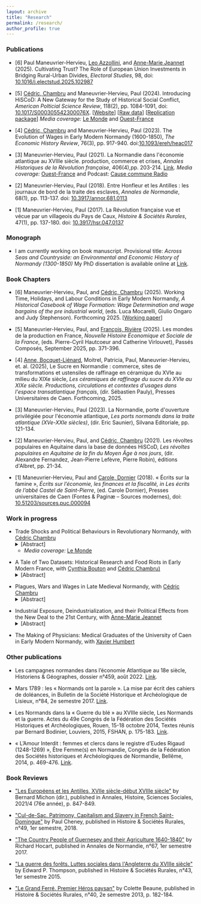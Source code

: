 ```yaml
---
layout: archive
title: "Research"
permalink: /research/
author_profile: true
---
```

### Publications 
- [6] Paul Maneuvrier-Hervieu, [Leo Azzollini](https://sites.google.com/view/leoazzollini/), and [Anne-Marie Jeannet](https://sites.google.com/site/amjeannet/home) (2025). Cultivating Trust? The Role of European Union Investments in Bridging Rural-Urban Divides, _Electoral Studies_, 98, doi: [10.1016/j.electstud.2025.102987](https://doi.org/10.1016/j.electstud.2025.102987)

- [5] [Cédric, Chambru](https://cedricchambru.github.io/) and Maneuvrier-Hervieu, Paul (2024). Introducing HiSCoD: A New Gateway for the Study of Historical Social Conflict, _American Polticial Science Review_, 118(2), pp. 1084-1091, doi: [10.1017/S000305542300076X](https://doi.org/10.1017/S000305542300076X). [[Website](https://mrsh.unicaen.fr/hiscod/accueil.html)] [[Raw data](https://github.com/hiscod/hiscod-project)] [[Replication package](https://dataverse.harvard.edu/dataset.xhtml?persistentId=doi:10.7910/DVN/HGFLGK)]
<em>Media coverage:</em> <a href="https://www.lemonde.fr/idees/article/2021/05/20/deux-siecles-de-revoltes-populaires-decryptees-le-gilet-jaune-se-porte-depuis-bien-longtemps_6080797_3232.html">Le Monde</a> and <a href="https://www.ouest-france.fr/normandie/caen-14000/entretien-hiscod-la-base-de-donnees-sur-les-emeutes-developpee-a-caen-d995b80e-003b-11ec-89f6-98e781273c08">Ouest-France</a>
 
- [4] [Cédric, Chambru](https://cedricchambru.github.io/) and Maneuvrier-Hervieu, Paul (2023). The Evolution of Wages in Early Modern Normandy (1600-1850), _The Economic History Review_, 76(3), pp. 917-940. doi:[10.1093/ereh/heac017](https://doi.org/10.1093/ereh/heac017)
  
- [3] Maneuvrier-Hervieu, Paul (2021). La Normandie dans l'économie atlantique au XVIIIe siècle. production, commerce et crises, _Annales Historiques de la Révolution française_, 406(4),pp. 203-214. [Link](https://www.revues.armand-colin.com/histoire/annales-historiques-revolution-francaise/annales-historiques-revolution-francaise-no406-42021/normandie-leconomie-atlantique-au-xviiie-siecle).
<em>Media coverage:</em> <a href="https://www.ouest-france.fr/normandie/saint-pierre-en-auge-14170/saint-pierre-en-auge-la-normandie-au-xviiie-siecle-n-etait-pas-que-rurale-et-agricole-052851ec-6266-11ed-988e-462e4b8b6d96">Ouest-France</a> and Podcast: [Cause commune Radio](https://cause-commune.fm/podcast/histoire-en-roue-libre-30/)
  
- [2] Maneuvrier-Hervieu, Paul (2018). Entre Honfleur et les Antilles : les journaux de bord de la traite des esclaves, _Annales de Normandie_, 68(1), pp. 113-137. doi: [10.3917/annor.681.0113]( https://doi.org/10.3917/annor.681.0113)
  
- [1] Maneuvrier-Hervieu, Paul (2017). La Révolution française vue et vécue par un villageois du Pays de Caux, _Histoire & Sociétés Rurales_, 47(1), pp. 137-180. doi: [10.3917/hsr.047.0137](https://doi.org/10.3917/hsr.047.0137)

### Monograph
- I am currently working on book manuscript. Provisional title: _Across Seas and Countryside: an Environmental and Economic History of Normandy (1300-1850)_ My PhD dissertation is available online at [Link](https://tel.archives-ouvertes.fr/tel-03195999). 
  
### Book Chapters 
- [6] Maneuvrier-Hervieu, Paul, and [Cédric, Chambru](https://cedricchambru.github.io/) (2025). Working Time, Holidays, and Labour Conditions in Early Modern Normandy, _A Historical Casebook of Wage Formation: Wage Determination and wage bargains of the pre industrial world_, (eds. Luca Mocarelli, Giulio Ongaro and Judy Stephenson). Forthcoming 2025. [[Working paper](https://hal.science/hal-04630438/)]
  
- [5] Maneuvrier-Hervieu, Paul, and [François, Rivière](https://cv.hal.science/francois-riviere) (2025). Les mondes de la production en France, _Nouvelle Histoire Économique et Sociale de la France_, (eds. Pierre-Cyril Hautcoeur and Catherine Virlouvet), Passés Composés, September 2025, pp. 371-396.
  
- [4] [Anne, Bocquet-Liénard](https://cv.hal.science/anne-bocquet-lienard), Moitrel, Patricia, Paul, Maneuvrier-Hervieu, et. al. (2025), Le Sucre en Normandie : commerce, sites de transformations et ustensiles de raffinage en céramique du XVIe au milieu du XIXe siècle, _Les céramiques de raffinage du sucre du XVIe au XIXe siècle. Productions, circulations et contextes d'usages dans l'espace transatlantique français_, (dir. Sébastien Pauly), Presses Universitaires de Caen. Forthcoming, 2025.
  
- [3] Maneuvrier-Hervieu, Paul (2023). La Normandie, porte d'ouverture privilégiée pour l'économie atlantique, _Les ports normands dans la traite atlantique (XVe-XXIe siècles)_, (dir. Eric Saunier), Silvana Editoriale,  pp. 121-134.
  
- [2] Maneuvrier-Hervieu, Paul, and [Cédric, Chambru](https://cedricchambru.github.io/) (2021). Les révoltes populaires en Aquitaine dans la base de données HiSCoD, _Les révoltes populaires en Aquitaine de la fin du Moyen Âge à nos jours_, (dir. Alexandre Fernandez, Jean-Pierre Lefèvre, Pierre Robin), éditions d'Albret, pp. 21-34.
  
- [1] Maneuvrier-Hervieu, Paul and [Carole, Dornier](https://obtic.huma-num.fr/obvil-web/obvil/annuaire/carole-dornier) (2018). « Écrits sur la famine », _Écrits sur l’économie, les finances et la fiscalité, in Les écrits de l’abbé Castel de Saint-Pierre_, (ed. Carole Dornier),  Presses universitaires de Caen (Fontes & Paginæ – Sources modernes), doi: [10.51203/sources.puc.000094](https://doi.org/10.51203/sources.puc.000094)

### Work in progress

<ul><li> Trade Shocks and Political Behaviours in Revolutionary Normandy, with <a href="https://cedricchambru.github.io/">Cédric Chambru</a>
<details>
      <summary>[Abstract]</summary>
      <p align="justify">
        <em>In 1787, the implementation of the Eden Agreement marked a pivotal moment in the history of trade between France and England. It introduced a competitive trade system by reducing customs duties on various manufactured goods, setting the stage for a significant transformation in the textile industry. In the short run, many manufacturers, in the textile industry, were unable to withstand the competition from English products and went bankrupt. Many labourers in these industries were dismissed and faced unemployment, at a time when grain prices were rising due to consecutive poor harvest in 1788 and 1789. In this paper, we investigate the socio-economic consequences of the Eden Agreement, focusing on its impacts on Normandy, one of France's most industrialised regions, particularly renowned for its textile production. Because of the newfound competitive trade, the imports of cotton textiles from England surged while local textile production in Normandy dwindled. The repercussions of this economic upheaval quickly spread through Normandy. Rising unemployment and vagrancy contributed to heightened social conflict. To address these questions, we assemble a new dataset at the parish level gathering information on their socio-economic characteristics. We further complement these data with a new database on the diffusion of industries prior to the French Revolution (c. 1780). This database contains more than a thousand of quotes giving information on the location, type, and intensity of industrial activity, and significantly extends previous work on the topic. We link these data with information on the occurrence of social conflict, the complaints raised in cahiers de doléances, as well as political behaviour during the French Revolution. We document how the Eden Treaty translated into a significant economic shock in parishes which specialised around textile production. We show that these parishes had significantly more food riots after 1786 than their counterparts, but not before. These parishes further reported more concerns about the consequences of the Eden Treaty in the cahiers de doléances and were more likely to complain about high staple prices. During the revolutionary years, we also observe that these parishes were more likely to host a priest who accept the Civil constitution of the Clergy, and more likely to start a Société populaire-- two measures of political attitudes showing their support for the French Revolution and the Jacobin government in the 1790s.</em> </p></details>
     <ul><li><em>Media coverage:</em> <a href="https://www.lemonde.fr/idees/article/2023/03/16/entre-1786-et-1789-les-ateliers-normands-sont-vite-passes-du-doux-commerce-a-la-crise-sociale_6165680_3232.html">Le Monde</a></li></ul>
        </li></ul>
        
<ul><li> A Tale of Two Datasets: Historical Research and Food Riots in Early Modern France, with <a href="https://liberalarts.tamu.edu/history/profile/cynthia-a-bouton/">Cynthia Bouton</a>  and <a href="https://cedricchambru.github.io/">Cédric Chambru)</a>
<details>
      <summary>[Abstract]</summary>
      <p align="justify">
        <em> On May 2nd 1775, helpless police watched rioters gather on the market of Gournay-en-Bray in Normandy to lower the price of grain.  Reading accounts from the provincial administration, Jean Nicolas noted that the composition of the crowd was unknown. Working on similar documents, Cynthia Bouton identified female protestors. Were mistakes made? This type of discrepancy raises questions about the reliability of quantitative studies to investigate such questions as the agency of women in social conflict during the early modern period.
More generally, such discrepancies seem to validate recent concerns about the reproducibility of research across all fields of social sciences and humanities. Among these, historical research has long faced many difficulties to achieve higher reproducibility, whether because of the geographic dispersion of archives, biases related to the recording of events and/or the survival of archival materials, and the scarcity of resources to create a documentary corpus. While historians have often acknowledged the limitations these factors impose, very little attention has been paid to the choices and mistakes made by historians when compiling historical quantitative databases. What type of errors are concerned, and can they result in biases and perhaps facilitate erroneous conclusions? At a time of resurgence of quantitative history and the widespread use of historical data in all fields of social sciences, these questions raise significant questions about the reliability of results and the uses of such data.
In the 1980s, scholars in Europe and the United States launched projects to study the incidence and character of collective violence in the early-modern and revolutionary eras.  Some of these scholars specifically targeted food riots for analysis because they seemed to signal the clash of popular politics with shifts in economic and social policy on the eve of the age of revolution. In this paper, we propose to assess concerns related to reproducibility and explore the mistakes made in two unique and independent large-scale research projects on riots in early modern France (Bouton 2000; Nicolas 2002). 
To do so, we rely on the work of the HiSCoD project (Historical Social Conflict Database; https://www.unicaen.fr/hiscod), which gathers information on more than 20,000 episodes of social conflicts from the Middle Ages to the mid-19th century. Our objective is to systematically study the extent to which these two projects, which relied on similar historical sources, resulted in the creation of comparable datasets.  By comparing the original records established by the two researchers, we analyse the role played by errors of palaeography, categorisation, coding, or interpretation in the analysis of the same event. We further include one additional regional sample created to expand the initial work of Jean Nicolas (Maneuvrier-Hervieu 2020) to discuss how more thorough investigations in the archives might help us revise Nicolas’ and Bouton’s conclusions about the dynamics and trends in food riots in Normandy. Overall, we highlight why and how inadvertent errors of sampling by historians could threaten the reliability of historical research and the findings of studies using quantitative historical data.</em> </p></details>
        </li></ul>

<ul><li> Plagues, Wars and Wages in Late Medieval Normandy, with <a href="https://cedricchambru.github.io/">Cédric Chambru</a>
<details>
      <summary>[Abstract]</summary>
      <p align="justify">
        <em>This paper examines the evolution of wages in late medieval Normandy (1300-1600), a region deeply impacted by demographic and geopolitical shocks of the time. In Normandy, the Black Death and the plague of 1361, coupled with the Hundred Years War between England and France, created a complex environment characterised by demographic decline, economic disruption, and changing labor markets. For instance, the effect of the occupation of Normandy by English troops between 1417-9 and 1450 is quite uncertain. While the English occupation likely drove up food prices, it also generated demand for skilled labour to (re)-construct fortifications. We use newly assembled data on wages and prices to estimate series of nominal wages for daily rural and urban skilled and unskilled male labourers. We further analyse tax data to derive population estimates at the parish level to understand how demographic changes contributed to shape wage dynamics during the fifteenth century. Overall, we found that nominal wages remained stable until the beginning of the sixteenth century (c. 1520s) before significantly increasing during French War of Religions. While the urban premium for skilled labourers remained stable at 50 percent over the period, we do not obersve such a difference for unskilled labour-- a pattern already higlighted for the decades prior to the Industrial Revolution. Preliminary estimates of the Consumer Price Index (CPI) display similar long-run trends but demonstrate much higher year-to-year variability. For the early fifteenth century, our findings diverge from the commonly observed inverse U-shaped pattern of real wages observed elsewhere in Europe. This discrepancy may be attributed to the unique combination of factors affecting Normandy during this period. To refine our estimates and analysis, we are currently working to collect additional quotes for daily wages as well as data on yearly wages for male labourers, enabling a more comprehensive comparison with wage trends in other European regions.</em> </p></details>
        </li></ul>
        
<ul><li> Industrial Exposure, Deindustrialization, and their Political Effects from the New Deal to the 21st Century, with <a href="https://sites.google.com/site/amjeannet/home"> Anne-Marie Jeannet</a>
<details>
      <summary>[Abstract]</summary>
      <p align="justify">
        <em>Do the political consequences of deindustrialisation differ across places? A strong narrative associates deindustrialisation and life in post-industrial areas with the emergence of embittered and reactionary voters motivated by their declining social position. However, recent research suggests that similar people in similar deindustrialised areas of the United States support opposing political parties. In this paper, we investigate the factors underlying these divergent trajectories, focusing on the role played by social conflicts induced by the industrialisation at the county level in the early 20th century. We argue that industrial exposure shaped political identity from the New Deal to the 21st century and is a key factor for understanding how places have responded to economic decline and the loss of manufacturing jobs in recent decades. Using data on local unions, newspapers production, and strikes of the Industrial Workers of the World (1905-1930) as well as census data on manufacturing establishments and railroad access, we compute an industrial exposure index at the county level as the weighted mean of the interpolated values using inverse distance, nearest neighbour and universal Krigin. We then create a balance sample of counties using propensity score matching to compare counties with similar characteristics. 
</em> </p></details>
        </li></ul>

<ul><li> The Making of Physicians: Medical Graduates of the University of Caen in Early Modern Normandy,  with <a href="https://www.researchgate.net/profile/Xavier-Humbert-2"> Xavier Humbert</a>
        </li></ul>


### Other publications

- Les campagnes normandes dans l’économie Atlantique au 18e siècle, Historiens & Géographes, dossier n°459, août 2022. [Link](https://www.aphg.fr/Les-campagnes-normandes-dans-l-economie-Atlantique-au-18e-siecle).

- Mars 1789 : les « Normands ont la parole ». La mise par écrit des cahiers de doléances, in Bulletin de la Société Historique et Archéologique de Lisieux, n°84, 2e semestre 2017. [Link](http://www.societehistoriquedelisieux.fr/?p=7339).

- Les Normands dans la « Guerre du blé » au XVIIIe siècle, Les Normands et la guerre. Actes du 49e Congrès de la Fédération des Sociétés Historiques et Archéologiques, Rouen, 15-18 octobre 2014, Textes réunis par Bernard Bodinier, Louviers, 2015, FSHAN, p. 175-183. [Link](https://www.dropbox.com/s/6c0et5mx9jujlco/maneuvrier-hervieu_normands_guerre_du_ble_2015.pdf?dl=0).

- « L’Amour Interdit : femmes et clercs dans le registre d’Eudes Rigaud (1248-1269) », Être Femme(s) en Normandie, Congrès de la Fédération des Sociétés historiques et Archéologiques de Normandie, Bellême, 2014, p. 469-476. [Link](https://www.dropbox.com/s/q2nebk61151cdql/maneuvrier-hervieu_amour_interdit_femmes_pretres_2014.pdf?dl=0).

### Book Reviews 

- ["Les Européens et les Antilles, XVIIe siècle-début XVIIIe siècle"](https://www.cambridge.org/core/journals/annales-histoire-sciences-sociales/article/bernard-michon-dir-les-europeens-et-les-antilles-xviie-siecledebut-xviiie-siecle-rennes-pur-2019-246-p/DDA22509F1F77E18AFBA4808AF0EE4E8) by Bernard Michon (dir.), published in Annales, Histoire, Sciences Sociales, 2021/4 (76e année), p. 847-849.

- ["Cul-de-Sac. Patrimony, Capitalism and Slavery in French Saint-Domingue"](https://www.cairn.info/revue-histoire-et-societes-rurales-2018-1-page-199.htm) by Paul Cheney, published in Histoire & Sociétés Rurales, n°49, 1er semestre, 2018. 

- ["The Country People of Guernesey and their Agriculture 1640-1840"](https://www.cairn.info/revue-annales-de-normandie-2017-1-page-149.htm) by Richard Hocart, published in Annales de Normandie, n°67, 1er semestre 2017.

- ["La guerre des forêts. Luttes sociales dans l'Angleterre du XVIIIe siècle"](https://www.cairn.info/revue-histoire-et-societes-rurales-2015-1-page-149.htm) by Edward P. Thompson, published in Histoire & Sociétés Rurales, n°43, 1er semestre 2015.

- ["Le Grand Ferré. Premier Héros paysan"](https://www.cairn.info/revue-histoire-et-societes-rurales-2013-2-page-155.htm?try_download=1) by Colette Beaune, published in Histoire & Sociétés Rurales, n°40, 2e semestre 2013, p. 182-184.


